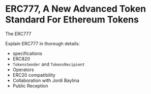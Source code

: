 # ERC777, A New Advanced Token Standard For Ethereum Tokens

The ERC777


Explain ERC777 in thorough details:

 - specifications
 - ERC820
 - `TokensSender` and `TokensRecipient`
 - Operators
 - ERC20 compatibility
 - Collaboration with Jordi Baylina
 - Public Reception
